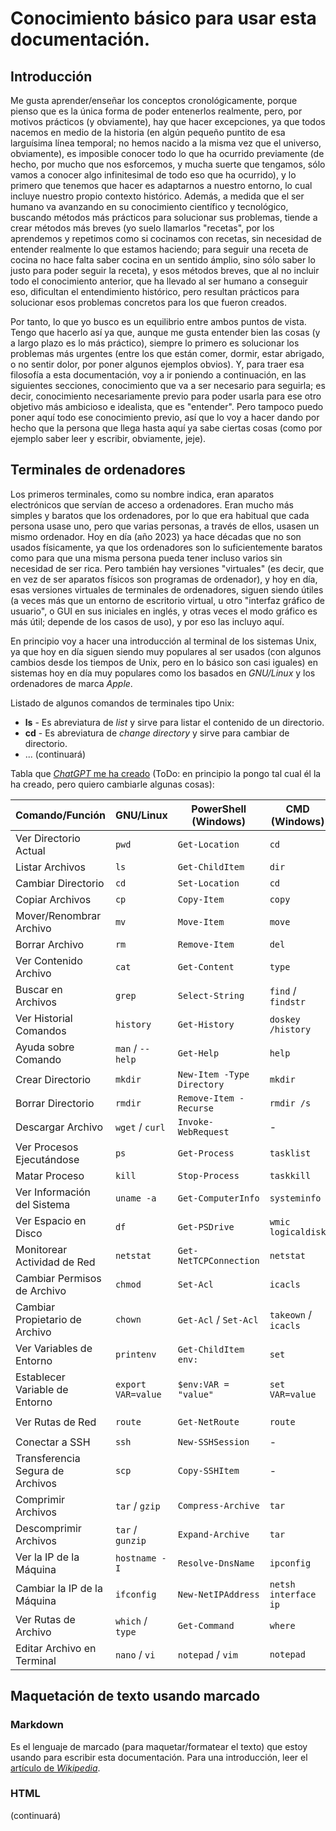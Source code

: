# Conocimiento básico para usar esta documentación.

## Introducción
Me gusta aprender/enseñar los conceptos cronológicamente, porque pienso que es la única forma de poder entenerlos realmente, pero, por motivos prácticos (y obviamente), hay que hacer excepciones, 
ya que todos nacemos en medio de la historia (en algún pequeño puntito de esa larguísima línea temporal; no hemos nacido a la misma vez que el universo, obviamente), es imposible conocer todo lo que 
ha ocurrido previamente (de hecho, por mucho que nos esforcemos, y mucha suerte que tengamos, sólo vamos a conocer algo infinitesimal de todo eso que ha ocurrido), y lo primero que tenemos que hacer 
es adaptarnos a nuestro entorno, lo cual incluye nuestro propio contexto histórico. Además, a medida que el ser humano va avanzando en su conocimiento científico y tecnológico, buscando métodos más 
prácticos para solucionar sus problemas, tiende a crear métodos más breves (yo suelo llamarlos "recetas", por los aprendemos y repetimos como si cocinamos con recetas, sin necesidad de entender realmente lo 
que estamos haciendo; para seguir una receta de cocina no hace falta saber cocina en un sentido ámplio, sino sólo saber lo justo para poder seguir la receta), y esos métodos breves, que al no incluir 
todo el conocimiento anterior, que ha llevado al ser humano a conseguir eso, dificultan el entendimiento histórico, pero resultan prácticos para solucionar esos problemas concretos para los que fueron
creados.

Por tanto, lo que yo busco es un equilibrio entre ambos puntos de vista. Tengo que hacerlo así ya que, aunque me gusta entender bien las cosas (y a largo plazo es lo más práctico), siempre lo primero
es solucionar los problemas más urgentes (entre los que están comer, dormir, estar abrigado, o no sentir dolor, por poner algunos ejemplos obvios). Y, para traer esa filosofía a esta documentación, 
voy a ir poniendo a continuación, en las siguientes secciones, conocimiento que va a ser necesario para seguirla; es decir, conocimiento necesariamente previo para poder usarla para ese otro objetivo 
más ambicioso e idealista, que es "entender". Pero tampoco puedo poner aquí todo ese conocimiento previo, así que lo voy a hacer dando por hecho que la persona que llega hasta aquí ya sabe ciertas 
cosas (como por ejemplo saber leer y escribir, obviamente, jeje).

## Terminales de ordenadores
Los primeros terminales, como su nombre indica, eran aparatos electrónicos que servían de acceso a ordenadores. Eran mucho más simples y baratos que los ordenadores, por lo que era habitual que 
cada persona usase uno, pero que varias personas, a través de ellos, usasen un mismo ordenador. Hoy en día (año 2023) ya hace décadas que no son usados físicamente, ya que los ordenadores son lo 
suficientemente baratos como para que una misma persona pueda tener incluso varios sin necesidad de ser rica. Pero también hay versiones "virtuales" (es decir, que en vez de ser aparatos físicos son
programas de ordenador), y hoy en día, esas versiones virtuales de terminales de ordenadores, siguen siendo útiles (a veces más que un entorno de escritorio virtual, u otro "interfaz gráfico de usuario", o GUI en sus iniciales en inglés, y otras veces el modo
gráfico es más útil; depende de los casos de uso), y por eso las incluyo aquí.

En principio voy a hacer una introducción al terminal de los sistemas Unix, ya que hoy en día siguen siendo muy populares al ser usados (con algunos cambios desde los tiempos de Unix, pero en lo 
básico son casi iguales) en sistemas hoy en día muy populares como los basados en *GNU/Linux* y los ordenadores de marca *Apple*.

Listado de algunos comandos de terminales tipo Unix:
 - **ls** - Es abreviatura de *list* y sirve para listar el contenido de un directorio.
 - **cd** - Es abreviatura de *change directory* y sirve para cambiar de directorio.
 - ... (continuará)

Tabla que [*ChatGPT* me ha creado](https://chat.openai.com/share/ad3e8fea-d73a-4b6d-a39d-5a2424b16f90) (ToDo: en principio la pongo tal cual él la ha creado, pero quiero cambiarle algunas cosas):

| Comando/Función               | GNU/Linux             | PowerShell (Windows)   | CMD (Windows)        | Terminal (Mac)       |
|-------------------------------|-----------------------|------------------------|----------------------|----------------------|
| Ver Directorio Actual         | `pwd`                 | `Get-Location`         | `cd`                 | `pwd`                |
| Listar Archivos               | `ls`                  | `Get-ChildItem`        | `dir`                | `ls`                 |
| Cambiar Directorio            | `cd`                  | `Set-Location`         | `cd`                 | `cd`                 |
| Copiar Archivos               | `cp`                  | `Copy-Item`            | `copy`               | `cp`                 |
| Mover/Renombrar Archivo       | `mv`                  | `Move-Item`            | `move`               | `mv`                 |
| Borrar Archivo                | `rm`                  | `Remove-Item`          | `del`                | `rm`                 |
| Ver Contenido Archivo         | `cat`                 | `Get-Content`          | `type`               | `cat`                |
| Buscar en Archivos            | `grep`                | `Select-String`        | `find` / `findstr`   | `grep`               |
| Ver Historial Comandos        | `history`             | `Get-History`          | `doskey /history`    | `history`            |
| Ayuda sobre Comando           | `man` / `--help`      | `Get-Help`             | `help`               | `man` / `--help`     |
| Crear Directorio              | `mkdir`               | `New-Item -Type Directory` | `mkdir`          | `mkdir`              |
| Borrar Directorio             | `rmdir`               | `Remove-Item -Recurse` | `rmdir /s`           | `rmdir`              |
| Descargar Archivo             | `wget` / `curl`       | `Invoke-WebRequest`    | -                    | `curl`               |
| Ver Procesos Ejecutándose     | `ps`                  | `Get-Process`          | `tasklist`           | `ps`                 |
| Matar Proceso                 | `kill`                | `Stop-Process`         | `taskkill`           | `kill`               |
| Ver Información del Sistema   | `uname -a`            | `Get-ComputerInfo`     | `systeminfo`         | `uname -a`           |
| Ver Espacio en Disco          | `df`                  | `Get-PSDrive`          | `wmic logicaldisk`   | `df`                 |
| Monitorear Actividad de Red   | `netstat`             | `Get-NetTCPConnection` | `netstat`            | `netstat`            |
| Cambiar Permisos de Archivo   | `chmod`               | `Set-Acl`              | `icacls`             | `chmod`              |
| Cambiar Propietario de Archivo| `chown`               | `Get-Acl` / `Set-Acl`  | `takeown` / `icacls` | `chown`              |
| Ver Variables de Entorno      | `printenv`            | `Get-ChildItem env:`   | `set`                | `printenv`           |
| Establecer Variable de Entorno| `export VAR=value`    | `$env:VAR = "value"`   | `set VAR=value`      | `export VAR=value`   |
| Ver Rutas de Red              | `route`               | `Get-NetRoute`         | `route`              | `netstat -r`         |
| Conectar a SSH                | `ssh`                 | `New-SSHSession`       | -                    | `ssh`                |
| Transferencia Segura de Archivos| `scp`               | `Copy-SSHItem`         | -                    | `scp`                |
| Comprimir Archivos            | `tar` / `gzip`        | `Compress-Archive`     | `tar`                | `tar` / `gzip`       |
| Descomprimir Archivos         | `tar` / `gunzip`      | `Expand-Archive`       | `tar`                | `tar` / `gunzip`     |
| Ver la IP de la Máquina        | `hostname -I`         | `Resolve-DnsName`      | `ipconfig`           | `ifconfig`           |
| Cambiar la IP de la Máquina    | `ifconfig`            | `New-NetIPAddress`     | `netsh interface ip` | `ifconfig`           |
| Ver Rutas de Archivo          | `which` / `type`      | `Get-Command`          | `where`              | `which` / `type`     |
| Editar Archivo en Terminal    | `nano` / `vi`         | `notepad` / `vim`      | `notepad`            | `nano` / `vi`        |


## Maquetación de texto usando marcado

### Markdown
Es el lenguaje de marcado (para maquetar/formatear el texto) que estoy usando para escribir esta documentación. Para una introducción, leer el
[artículo de *Wikipedia*](https://es.wikipedia.org/wiki/Markdown).
### HTML
(continuará)
